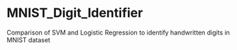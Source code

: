 # MNIST_Digit_Identifier
Comparison of SVM and Logistic Regression to identify handwritten digits in MNIST dataset
